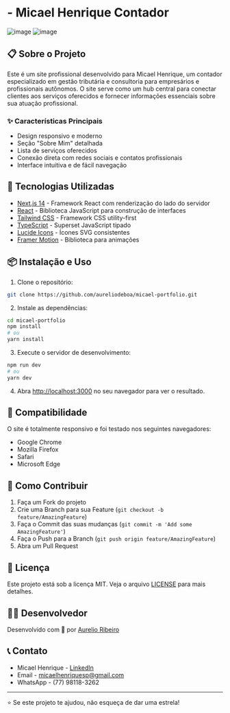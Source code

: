 # - Micael Henrique Contador
![image](https://github.com/user-attachments/assets/99008ac9-e6d4-4810-b1c5-8fad4cbe363d)
![image](https://github.com/user-attachments/assets/fb85f9bd-e071-4ac2-b4ec-1535f279c08c)

## 📋 Sobre o Projeto

Este é um site profissional desenvolvido para Micael Henrique, um contador especializado em gestão tributária e consultoria para empresários e profissionais autônomos. O site serve como um hub central para conectar clientes aos serviços oferecidos e fornecer informações essenciais sobre sua atuação profissional.

### ✨ Características Principais

- Design responsivo e moderno
- Seção "Sobre Mim" detalhada
- Lista de serviços oferecidos
- Conexão direta com redes sociais e contatos profissionais
- Interface intuitiva e de fácil navegação

## 🚀 Tecnologias Utilizadas

- [Next.js 14](https://nextjs.org/) - Framework React com renderização do lado do servidor
- [React](https://reactjs.org/) - Biblioteca JavaScript para construção de interfaces
- [Tailwind CSS](https://tailwindcss.com/) - Framework CSS utility-first
- [TypeScript](https://www.typescriptlang.org/) - Superset JavaScript tipado
- [Lucide Icons](https://lucide.dev/) - Ícones SVG consistentes
- [Framer Motion](https://www.framer.com/motion/) - Biblioteca para animações

## 📦 Instalação e Uso

1. Clone o repositório:
```bash
git clone https://github.com/aureliodeboa/micael-portfolio.git
```

2. Instale as dependências:
```bash
cd micael-portfolio
npm install
# ou
yarn install
```

3. Execute o servidor de desenvolvimento:
```bash
npm run dev
# ou
yarn dev
```

4. Abra [http://localhost:3000](http://localhost:3000) no seu navegador para ver o resultado.


## 📱 Compatibilidade

O site é totalmente responsivo e foi testado nos seguintes navegadores:
- Google Chrome
- Mozilla Firefox
- Safari
- Microsoft Edge

## 🤝 Como Contribuir

1. Faça um Fork do projeto
2. Crie uma Branch para sua Feature (`git checkout -b feature/AmazingFeature`)
3. Faça o Commit das suas mudanças (`git commit -m 'Add some AmazingFeature'`)
4. Faça o Push para a Branch (`git push origin feature/AmazingFeature`)
5. Abra um Pull Request

## 📄 Licença

Este projeto está sob a licença MIT. Veja o arquivo [LICENSE](LICENSE) para mais detalhes.

## 👨‍💻 Desenvolvedor

Desenvolvido com 💜 por [Aurelio Ribeiro](https://github.com/aureliodeboa)

## 📞 Contato

- Micael Henrique - [LinkedIn](https://www.linkedin.com/in/micaelhenriquesp/)
- Email - micaelhenriquesp@gmail.com
- WhatsApp - (77) 98118-3262

---
⭐️ Se este projeto te ajudou, não esqueça de dar uma estrela!
